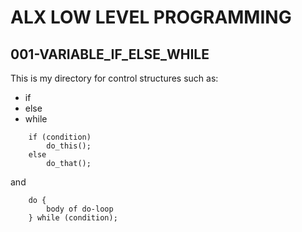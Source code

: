 # ALX LOW LEVEL PROGRAMMING
## 001-VARIABLE_IF_ELSE_WHILE
This is my directory for control structures such as:
* if
* else
* while
 

```
	if (condition)
		do_this();
	else
		do_that();
```
and
```
	do {
		body of do-loop
	} while (condition);
```
